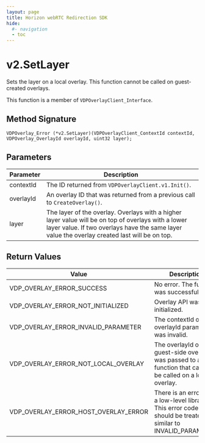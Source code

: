 ```yaml
---
layout: page
title: Horizon webRTC Redirection SDK
hide:
  #- navigation
  - toc
---
```

# v2.SetLayer

Sets the layer on a local overlay. This function cannot be called on guest-created overlays.

This function is a member of `VDPOverlayClient_Interface`.

## Method Signature
```
VDPOverlay_Error (*v2.SetLayer)(VDPOverlayClient_ContextId contextId, VDPOverlay_OverlayId overlayId, uint32 layer);
```

## Parameters

| Parameter | Description |
| --------- | ----------- |
| contextId | The ID returned from `VDPOverlayClient.v1.Init()`. |
| overlayId | An overlay ID that was returned from a previous call to `CreateOverlay()`. |
| layer	| The layer of the overlay. Overlays with a higher layer value will be on top of overlays with a lower layer value. If two overlays have the same layer value the overlay created last will be on top. |

## Return Values

| Value | Description |
| ----- | ----------- |
| VDP_OVERLAY_ERROR_SUCCESS | No error. The function was successful. |
| VDP_OVERLAY_ERROR_NOT_INITIALIZED	| Overlay API was not initialized. |
| VDP_OVERLAY_ERROR_INVALID_PARAMETER | The contextId or overlayId parameter was invalid. |
| VDP_OVERLAY_ERROR_NOT_LOCAL_OVERLAY | The overlayId of a guest-side overlay was passed to a function that can only be called on a local overlay. |
| VDP_OVERLAY_ERROR_HOST_OVERLAY_ERROR | There is an error with a low-level library. This error code should be treated as similar to INVALID_PARAMETER. |

